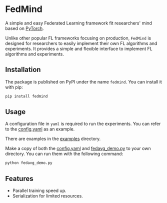 # FedMind
A simple and easy Federated Learning framework fit researchers' mind based on [PyTorch](https://pytorch.org/).

Unlike other popular FL frameworks focusing on production, `FedMind` is designed for researchers to easily implement their own FL algorithms and experiments. It provides a simple and flexible interface to implement FL algorithms and experiments.

## Installation
The package is published on PyPI under the name `fedmind`. You can install it with pip:
```bash
pip install fedmind
```

## Usage

A configuration file in `yaml` is required to run the experiments.
You can refer to the [config.yaml](./config.yaml) as an example.

There are examples in the [examples](./examples) directory.


Make a copy of both the [config.yaml](./config.yaml) and [fedavg_demo.py](./example/fedavg_demo.py) to your own directory.
 You can run them with the following command:
```bash
python fedavg_demo.py
```

## Features
- Parallel training speed up.
- Serialization for limited resources.